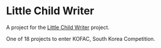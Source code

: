 # Little Child Writer

A project for the [Little Child Writer](https://littlechildwriter.web.app) project.

One of 18 projects to enter KOFAC, South Korea Competition.
